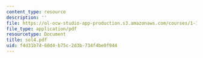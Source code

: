 ```yaml
---
content_type: resource
description: ''
file: https://ol-ocw-studio-app-production.s3.amazonaws.com/courses/1-124j-foundations-of-software-engineering-fall-2000/f4d31b7460d4b75c2d3b734f4be0f944_sol4.pdf
file_type: application/pdf
resourcetype: Document
title: sol4.pdf
uid: f4d31b74-60d4-b75c-2d3b-734f4be0f944
---
```

